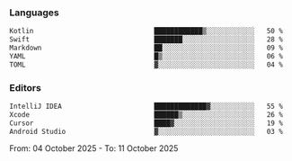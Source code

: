 <!--START_SECTION:waka-->
### Languages
```txt
Kotlin                              ████████████▒░░░░░░░░░░░░   50 %
Swift                               ███████░░░░░░░░░░░░░░░░░░   28 %
Markdown                            ██░░░░░░░░░░░░░░░░░░░░░░░   09 %
YAML                                █▒░░░░░░░░░░░░░░░░░░░░░░░   06 %
TOML                                ▓░░░░░░░░░░░░░░░░░░░░░░░░   04 %
```

### Editors
```txt
IntelliJ IDEA                       █████████████▓░░░░░░░░░░░   55 %
Xcode                               ██████▒░░░░░░░░░░░░░░░░░░   26 %
Cursor                              ████▓░░░░░░░░░░░░░░░░░░░░   19 %
Android Studio                      ▓░░░░░░░░░░░░░░░░░░░░░░░░   03 %
```

From: 04 October 2025 - To: 11 October 2025
<!--END_SECTION:waka-->
